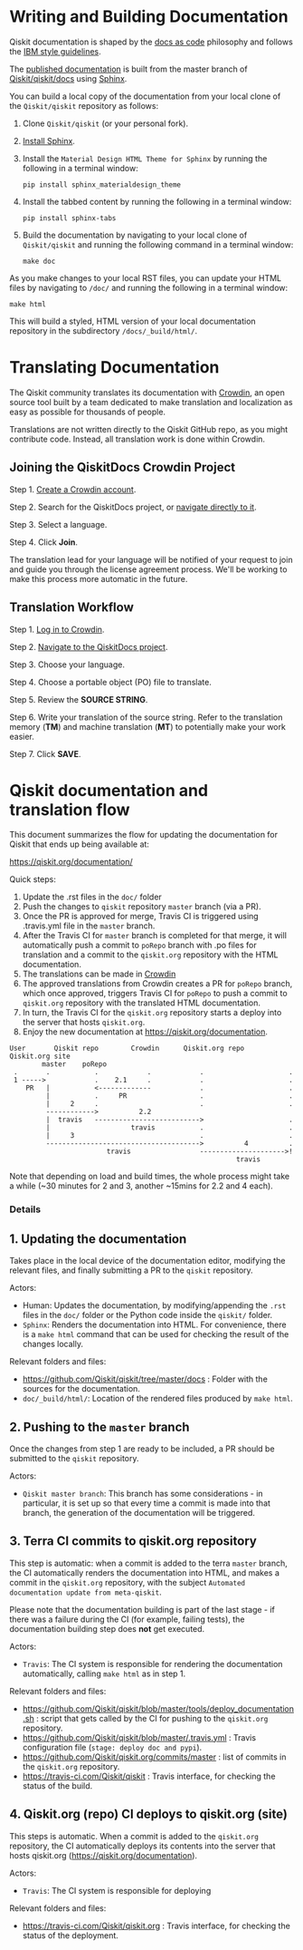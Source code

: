 # Writing and Building Documentation

Qiskit documentation is shaped by the [docs as code](https://www.writethedocs.org/guide/docs-as-code/) philosophy and follows the
[IBM style guidelines](https://www.ibm.com/developerworks/library/styleguidelines/).

The [published documentation](https://qiskit.org/documentation/index.html) is
built from the master branch of [Qiskit/qiskit/docs](https://github.com/Qiskit/qiskit/tree/master/docs) using [Sphinx](http://www.sphinx-doc.org/en/master/).

You can build a local copy of the documentation from your local clone of the
`Qiskit/qiskit` repository as follows:

1. Clone `Qiskit/qiskit` (or your personal fork).

2. [Install Sphinx](http://www.sphinx-doc.org/en/master/usage/installation.html).

3. Install the `Material Design HTML Theme for Sphinx` by running the following
   in a terminal window:

   ```
   pip install sphinx_materialdesign_theme
   ```
4. Install the tabbed content by running the following in a terminal window:

   ```
   pip install sphinx-tabs
   ```
4. Build the documentation by navigating to your local clone of `Qiskit/qiskit`
   and running the following command in a terminal window:

   ```
   make doc
   ```

As you make changes to your local RST files, you can update your
HTML files by navigating to `/doc/` and running the following in a terminal
window:

```
make html
```

This will build a styled, HTML version of your local documentation repository
in the subdirectory `/docs/_build/html/`.

# Translating Documentation

The Qiskit community translates its documentation with [Crowdin](https://crowdin.com/), an open source tool built by a team dedicated to make
translation and localization as easy as possible for thousands of people.

Translations are not written directly to the Qiskit GitHub repo, as you might
contribute code. Instead, all translation work is done within Crowdin.

## Joining the QiskitDocs Crowdin Project

Step 1. [Create a Crowdin account](https://crowdin.com/join).

Step 2. Search for the QiskitDocs project, or [navigate directly to it](https://crowdin.com/project/qiskitdocs).

Step 3. Select a language.

Step 4. Click **Join**.

The translation lead for your language will be notified of your request to join
and guide you through the license agreement process. We'll be working to make
this process more automatic in the future.

## Translation Workflow

Step 1. [Log in to Crowdin](https://crowdin.com/login>).

Step 2. [Navigate to the QiskitDocs project](https://crowdin.com/project/qiskitdocs).

Step 3. Choose your language.

Step 4. Choose a portable object (PO) file to translate.

Step 5. Review the **SOURCE STRING**.

Step 6. Write your translation of the source string. Refer to the translation
memory (**TM**) and machine translation (**MT**) to potentially make your work
easier.

Step 7. Click **SAVE**.

# Qiskit documentation and translation flow

This document summarizes the flow for updating the documentation for Qiskit that ends up being available at:

https://qiskit.org/documentation/

Quick steps:

1. Update the .rst files in the `doc/` folder
2. Push the changes to `qiskit` repository `master` branch (via a PR).
3. Once the PR is approved for merge, Travis CI is triggered using .travis.yml
   file in the `master` branch.
3. After the Travis CI for `master` branch is completed for that merge, it
   will automatically push a commit to `poRepo` branch with .po files for
   translation and a commit to the `qiskit.org` repository with the HTML
   documentation.
4. The translations can be made in [Crowdin](https://crowdin.com/project/qiskitdocs)
5. The approved translations from Crowdin creates a PR for `poRepo` branch,
   which once approved, triggers Travis CI for `poRepo` to push a commit to
   `qiskit.org` repository with the translated HTML documentation.
6. In turn, the Travis CI for the `qiskit.org` repository starts a deploy
   into the server that hosts `qiskit.org`.
7. Enjoy the new documentation at https://qiskit.org/documentation.


```
User       Qiskit repo        Crowdin      Qiskit.org repo    Qiskit.org site
        master    poRepo
 .       .           .            .            .                     .
 1 ----->            .    2.1     .            .                     .
    PR   |           <-------------            .                     .
         |           .     PR                  .                     .
         |     2     .                         .                     .
         ------------>          2.2
         |  travis   -------------------------->                     .
         |                    travis           .                     .
         |     3                               .                     .
         -------------------------------------->          4          .
                        travis                 --------------------->!
                                                        travis
```

Note that depending on load and build times, the whole process might take a
while (~30 minutes for 2 and 3, another ~15mins for 2.2 and 4 each).

### Details

## 1. Updating the documentation

Takes place in the local device of the documentation editor, modifying the
relevant files, and finally submitting a PR to the `qiskit` repository.

Actors:

* Human: Updates the documentation, by modifying/appending the `.rst` files in
  the `doc/` folder or the Python code inside the `qiskit/` folder.
* `Sphinx`: Renders the documentation into HTML. For convenience, there is a
  `make html` command that can be used for checking the result of the changes
  locally.

Relevant folders and files:

* https://github.com/Qiskit/qiskit/tree/master/docs : Folder with the
  sources for the documentation.
* `doc/_build/html/`: Location of the rendered files produced by `make html`.


## 2. Pushing to the `master` branch

Once the changes from step 1 are ready to be included, a PR should be submitted
to the `qiskit` repository.

<!-- Please note that, in general, we strive for keeping `master` and `stable` easily
synchronizable - if the changes to the documentation are **not** urgent, we
recommend that the documentation is added to the repository via a regular PR
against the `master` branch, and qiskit.org will be updated eventually when a
new release comes up. In case of doubt, please check with the terra team for
the best course of action. -->

Actors:

* `Qiskit master branch`: This branch has some considerations - in particular,
  it is set up so that every time a commit is made into that branch, the
  generation of the documentation will be triggered.

## 3. Terra CI commits to qiskit.org repository

This step is automatic: when a commit is added to the terra `master` branch,
the CI automatically renders the documentation into HTML, and makes a commit in
the `qiskit.org` repository, with the subject `Automated documentation update
from meta-qiskit`.

Please note that the documentation building is part of the last stage - if
there was a failure during the CI (for example, failing tests), the
documentation building step does **not** get executed.

Actors:

* `Travis`: The CI system is responsible for rendering the documentation
  automatically, calling `make html` as in step 1.

Relevant folders and files:

* https://github.com/Qiskit/qiskit/blob/master/tools/deploy_documentation.sh :
  script that gets called by the CI for pushing to the `qiskit.org` repository.
* https://github.com/Qiskit/qiskit/blob/master/.travis.yml : Travis
  configuration file (`stage: deploy doc and pypi`).
* https://github.com/Qiskit/qiskit.org/commits/master : list of commits in the
  `qiskit.org` repository.
* https://travis-ci.com/Qiskit/qiskit : Travis interface, for checking the
  status of the build.

## 4. Qiskit.org (repo) CI deploys to qiskit.org (site)

This steps is automatic. When a commit is added to the `qiskit.org` repository,
the CI automatically deploys its contents into the server that hosts qiskit.org
(https://qiskit.org/documentation).

Actors:

* `Travis`: The CI system is responsible for deploying

Relevant folders and files:

* https://travis-ci.com/Qiskit/qiskit.org : Travis interface, for checking the
  status of the deployment.
